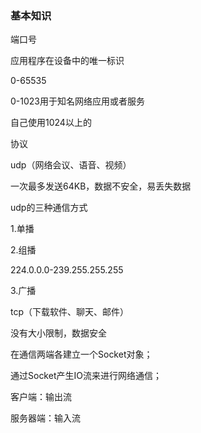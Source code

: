 ### 基本知识

端口号

应用程序在设备中的唯一标识

0-65535

0-1023用于知名网络应用或者服务

自己使用1024以上的



协议

udp（网络会议、语音、视频）

一次最多发送64KB，数据不安全，易丢失数据

udp的三种通信方式

1.单播

2.组播

224.0.0.0-239.255.255.255

3.广播



tcp（下载软件、聊天、邮件）

没有大小限制，数据安全



在通信两端各建立一个Socket对象；

通过Socket产生IO流来进行网络通信；

客户端：输出流 

服务器端：输入流